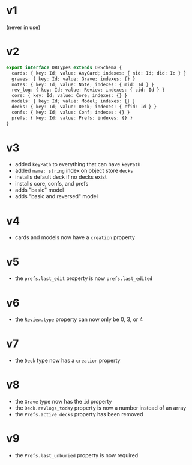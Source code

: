# v1

(never in use)

# v2

```ts
export interface DBTypes extends DBSchema {
  cards: { key: Id; value: AnyCard; indexes: { nid: Id; did: Id } }
  graves: { key: Id; value: Grave; indexes: {} }
  notes: { key: Id; value: Note; indexes: { mid: Id } }
  rev_log: { key: Id; value: Review; indexes: { cid: Id } }
  core: { key: Id; value: Core; indexes: {} }
  models: { key: Id; value: Model; indexes: {} }
  decks: { key: Id; value: Deck; indexes: { cfid: Id } }
  confs: { key: Id; value: Conf; indexes: {} }
  prefs: { key: Id; value: Prefs; indexes: {} }
}
```

# v3

- added `keyPath` to everything that can have `keyPath`
- added `name: string` index on object store `decks`
- installs default deck if no decks exist
- installs core, confs, and prefs
- adds "basic" model
- adds "basic and reversed" model

# v4

- cards and models now have a `creation` property

# v5

- the `prefs.last_edit` property is now `prefs.last_edited`

# v6

- the `Review.type` property can now only be 0, 3, or 4

# v7

- the `Deck` type now has a `creation` property

# v8

- the `Grave` type now has the `id` property
- the `Deck.revlogs_today` property is now a number instead of an array
- the `Prefs.active_decks` property has been removed

# v9

- the `Prefs.last_unburied` property is now required
